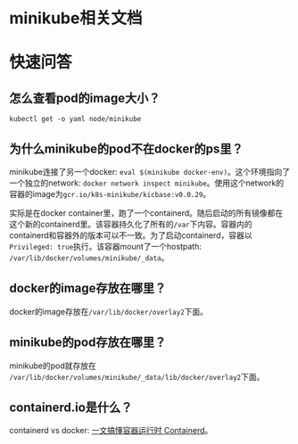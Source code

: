 # minikube相关文档

# 快速问答

## 怎么查看pod的image大小？

`kubectl get -o yaml node/minikube`

## 为什么minikube的pod不在docker的ps里？

minikube连接了另一个docker: `eval $(minikube docker-env)`。这个环境指向了一个独立的network: `docker network inspect minikube`。使用这个network的容器的image为`gcr.io/k8s-minikube/kicbase:v0.0.29`。

实际是在docker container里，跑了一个containerd。随后启动的所有镜像都在这个新的containerd里。该容器持久化了所有的`/var`下内容。容器内的containerd和容器外的版本可以不一致。为了启动containerd，容器以`Privileged: true`执行。该容器mount了一个hostpath: `/var/lib/docker/volumes/minikube/_data`。

## docker的image存放在哪里？

docker的image存放在`/var/lib/docker/overlay2`下面。

## minikube的pod存放在哪里？

minikube的pod就存放在 `/var/lib/docker/volumes/minikube/_data/lib/docker/overlay2`下面。

## containerd.io是什么？

containerd vs docker: [一文搞懂容器运行时 Containerd](https://www.qikqiak.com/post/containerd-usage/)。
